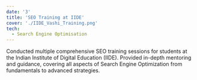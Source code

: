 ```yaml
---
date: '3'
title: 'SEO Training at IIDE'
cover: './IIDE_Vashi_Training.png'
tech:
  - Search Engine Optimisation
---
```


Conducted multiple comprehensive SEO training sessions for students at the Indian Institute of Digital Education (IIDE). Provided in-depth mentoring and guidance, covering all aspects of Search Engine Optimization from fundamentals to advanced strategies.
